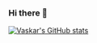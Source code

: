 ### Hi there 👋
[![Vaskar's GitHub stats](https://github-readme-stats.vercel.app/api?username=vdhakal)](https://github.com/anuraghazra/github-readme-stats)
